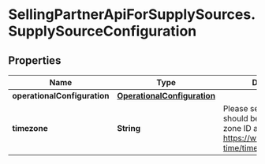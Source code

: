 # SellingPartnerApiForSupplySources.SupplySourceConfiguration

## Properties

Name | Type | Description | Notes
------------ | ------------- | ------------- | -------------
**operationalConfiguration** | [**OperationalConfiguration**](OperationalConfiguration.md) |  | [optional] 
**timezone** | **String** | Please see RFC 6557, should be a canonical time zone ID as listed here: https://www.joda.org/joda-time/timezones.html. | [optional] 


